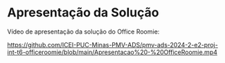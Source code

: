 # Apresentação da Solução

Vídeo de apresentação da solução do Office Roomie:

https://github.com/ICEI-PUC-Minas-PMV-ADS/pmv-ads-2024-2-e2-proj-int-t6-officeroomie/blob/main/Apresentacao%20-%20OfficeRoomie.mp4
